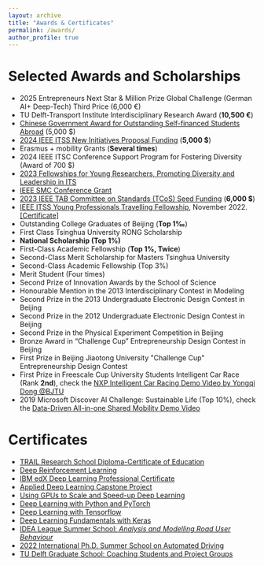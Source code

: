 ```yaml
---
layout: archive
title: "Awards & Certificates"
permalink: /awards/
author_profile: true
---
```


# Selected Awards and Scholarships

- 2025 Entrepreneurs Next Star & Million Prize Global Challenge (German AI+ Deep-Tech) Third Price (6,000 €)
- TU Delft-Transport Institute Interdisciplinary Research Award (**10,500 €**)
- [Chinese Government Award for Outstanding Self-financed Students Abroad](https://drive.google.com/file/d/1zrHTIQhMNcBKcoxLTLDQSYjm9AmOT9us/view?usp=sharing) (5,000 $)
- [2024 IEEE ITSS New Initiatives Proposal Funding](https://ieee-itss.org/call-for-2024-new-initiatives-proposals/#:~:text=IEEE%20ITSS%20is%20opening%20its,completed%20by%20December%2031%2C%202024) (**5,000 $**)
- Erasmus + mobility Grants (**Several times**)
- 2024 IEEE ITSC Conference Support Program for Fostering Diversity (Award of 700 $)
- [2023 Fellowships for Young Researchers, Promoting Diversity and Leadership in ITS](https://ieee-itss.org/2023-fellowships-for-young-researchers-promoting-diversity-and-leadership-in-its/)
- [IEEE SMC Conference Grant](https://ieeesmc2023.org/grants/)
- [2023 IEEE TAB Committee on Standards (TCoS) Seed Funding](https://ta.ieee.org/operations/standards-activities/tab-committee-on-standards-seed-funding-opportunities) (**6,000 $**)
- [IEEE ITSS Young Professionals Travelling Fellowship](https://ieee-itss.org/yp-travelling-fellowship-program-2022/#:~:text=Young%20Professionals%20Travelling%20Fellowship%20Program%202022&text=Selected%20Young%20Professionals%20will%20receive,be%20reimbursed%20by%20IEEE%20ITSS.), November 2022. [[Certificate]](https://drive.google.com/file/d/156tSlTas2NeUuQX51yEB96wWb9xEnzVF/view)
- Outstanding College Graduates of Beijing (**Top 1‰**)
- First Class Tsinghua University RONG Scholarship
- **National Scholarship (Top 1%)**
- First-Class Academic Fellowship (**Top 1%, Twice**)
- Second-Class Merit Scholarship for Masters Tsinghua University
- Second-Class Academic Fellowship (Top 3%)
- Merit Student (Four times)
- Second Prize of Innovation Awards by the School of Science
- Honourable Mention in the 2013 Interdisciplinary Contest in Modeling
- Second Prize in the 2013 Undergraduate Electronic Design Contest in Beijing
- Second Prize in the 2012 Undergraduate Electronic Design Contest in Beijing
- Second Prize in the Physical Experiment Competition in Beijing
- Bronze Award in “Challenge Cup” Entrepreneurship Design Contest in Beijing
- First Prize in Beijing Jiaotong University "Challenge Cup" Entrepreneurship Design Contest
- First Prize in Freescale Cup University Students Intelligent Car Race (Rank **2nd**), check the [NXP Intelligent Car Racing Demo Video by Yongqi Dong @BJTU](https://www.bilibili.com/video/BV1o24y1f7Qh/?share_source=copy_web&vd_source=4b920bc132ebce9bcf05d03d3bf70302)
- 2019 Microsoft Discover AI Challenge: Sustainable Life (Top 10%), check the [Data-Driven All-in-one Shared Mobility Demo Video](https://www.bilibili.com/video/BV1YK411W7DX/?share_source=copy_web&vd_source=4b920bc132ebce9bcf05d03d3bf70302)

 
# Certificates
- [TRAIL Research School Diploma-Certificate of Education](https://yongqidong.github.io/files/DongYongqi-TRAIL_Diploma.pdf)
- [Deep Reinforcement Learning](https://www.dropbox.com/s/hi3n6kvz9xw3072/Dong_GP-OML_certificate_Reinforcement-Learning-for-OM.pdf?dl=0)
- [IBM edX Deep Learning Professional Certificate](https://credentials.edx.org/credentials/77ca88a7d12d440da5a3e00392a31a21/)
- [Applied Deep Learning Capstone Project](https://courses.edx.org/certificates/09cb030ac684454dad5f2055b8769c17)
- [Using GPUs to Scale and Speed-up Deep Learning](https://courses.edx.org/certificates/9b90ad18e538419ebd89390194c3b5f2)
- [Deep Learning with Python and PyTorch](https://courses.edx.org/certificates/3e7e00d3087b4aec973f7ce3d73640e8)
- [Deep Learning with Tensorflow](https://courses.edx.org/certificates/e1b480c0e6fd4d08849b3b8b7fe4f7ad)
- [Deep Learning Fundamentals with Keras](https://courses.edx.org/certificates/a2445fc9b5184494b4c81dcd2f5aedcd)
- [IDEA League Summer School: *Analysis and Modelling Road User Behaviour*](https://www.dropbox.com/s/nvere3kdjxrpetd/Dong-IDEA.pdf?dl=0)
- [2022 International Ph.D. Summer School on Automated Driving](https://www.dropbox.com/s/4rnb84f5bsocbqb/yongqidong_20220901_163109Certificate.pdf?dl=0)
- [TU Delft Graduate School: Coaching Students and Project Groups](https://www.dropbox.com/s/fh5cbapj25kpukj/T3B1_Certificate.pdf?dl=0)


<br/>
<script type='text/javascript' id='clustrmaps' src='//cdn.clustrmaps.com/map_v2.js?cl=ffffff&w=698&t=tt&d=linXdGUW0uzldsSGTUU1wkce_m9BE5xmEZBiDgTGM9w'></script>
